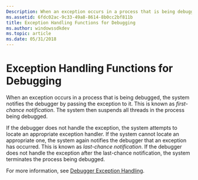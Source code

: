 ```yaml
---
Description: When an exception occurs in a process that is being debugged, the system notifies the debugger by passing the exception to it. This is known as first-chance notification. The system then suspends all threads in the process being debugged.
ms.assetid: 6fdc02ac-9c33-49a8-8614-8b0cc2bf811b
title: Exception Handling Functions for Debugging
ms.author: windowssdkdev
ms.topic: article
ms.date: 05/31/2018
---
```


# Exception Handling Functions for Debugging

When an exception occurs in a process that is being debugged, the system notifies the debugger by passing the exception to it. This is known as *first-chance notification*. The system then suspends all threads in the process being debugged.

If the debugger does not handle the exception, the system attempts to locate an appropriate exception handler. If the system cannot locate an appropriate one, the system again notifies the debugger that an exception has occurred. This is known as *last-chance notification*. If the debugger does not handle the exception after the last-chance notification, the system terminates the process being debugged.

For more information, see [Debugger Exception Handling](debugger-exception-handling.md).

 

 



